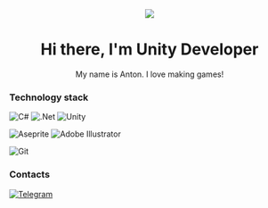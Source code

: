 <div align="center"><img src="https://img.freepik.com/premium-photo/cyberpunk-city-street-night-view-futuristic-city-neon-lights-night-street-scene-retro-future_742252-2105.jpg?w=1380"/></div>

<h1 align="center">Hi there, I'm Unity Developer</h1>
<p align="center">My name is Anton. I love making games!</p>

<h3>Technology stack</h3>

![C#](https://img.shields.io/badge/c%23-%23239120.svg?style=for-the-badge&logo=c-sharp&logoColor=white)
![.Net](https://img.shields.io/badge/.NET-5C2D91?style=for-the-badge&logo=.net&logoColor=white)
![Unity](https://img.shields.io/badge/unity-%23000000.svg?style=for-the-badge&logo=unity&logoColor=white)

![Aseprite](https://img.shields.io/badge/Aseprite-FFFFFF?style=for-the-badge&logo=Aseprite&logoColor=#7D929E)
![Adobe Illustrator](https://img.shields.io/badge/adobe%20illustrator-%23FF9A00.svg?style=for-the-badge&logo=adobe%20illustrator&logoColor=white)

![Git](https://img.shields.io/badge/git-%23F05033.svg?style=for-the-badge&logo=git&logoColor=white)

<h3>Contacts</h3>

<a href="https://t.me/cloud_yyy">![Telegram](https://img.shields.io/badge/Telegram-2CA5E0?style=for-the-badge&logo=telegram&logoColor=white)</a>

<!--
<h3>Projects I worked on</h3>

No experience for mow
-->

<!--

<h3>Technology stack</h3>

![C#](https://img.shields.io/badge/CSharp-darkblue?style=for-the-badge&logo=csharp)
![.NEet](https://img.shields.io/badge/.NET-darkblue?style=for-the-badge&logo=dotnet)
![Unity](https://img.shields.io/badge/UNITY-darkblue?style=for-the-badge&logo=unity)

![Aseprite](https://img.shields.io/badge/Aseprite-darkblue?style=for-the-badge&logo=aseprite&logoColor=white)
![Adobe Illustrator](https://img.shields.io/badge/adobe%20illustrator-darkblue?style=for-the-badge&logo=adobeillustrator&logoColor=white)

![GIT](https://img.shields.io/badge/GIT-darkblue?style=for-the-badge&logo=git&logoColor=white)

-->
